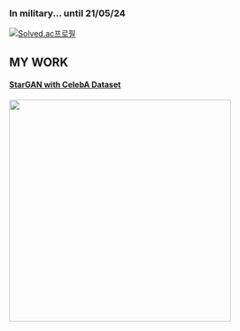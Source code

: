 ### In military... until 21/05/24

[![Solved.ac프로필](http://mazassumnida.wtf/api/v2/generate_badge?boj=99edward)](https://solved.ac/99edward)

## MY WORK  
#### [StarGAN with CelebA Dataset](https://github.com/kimjy99/stargan-celeba)
<img src='https://github.com/kimjy99/stargan-celeba/blob/main/images/test3.gif' align='center' width='400px'/>
